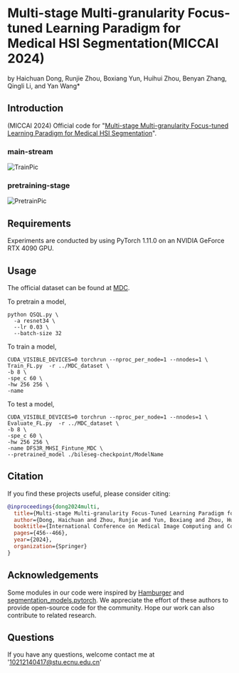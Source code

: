 # Multi-stage Multi-granularity Focus-tuned Learning Paradigm for Medical HSI Segmentation(MICCAI 2024)

by Haichuan Dong, Runjie Zhou, Boxiang Yun, Huihui Zhou, Benyan Zhang, Qingli Li, and Yan Wang*

## Introduction
(MICCAI 2024) Official code for "[Multi-stage Multi-granularity Focus-tuned Learning Paradigm for Medical HSI Segmentation](https://papers.miccai.org/miccai-2024/paper/0621_paper.pdf)".

### main-stream

![TrainPic](https://github.com/user-attachments/assets/15156111-ccd7-48c9-8441-ac85b6be63b8)

### pretraining-stage

![PretrainPic](https://github.com/user-attachments/assets/cfd0b2cf-a50e-4aa4-8411-19ba49dcac8b)



## Requirements
Experiments are conducted by using PyTorch 1.11.0 on an NVIDIA GeForce RTX 4090 GPU.



## Usage

The official dataset can be found at [MDC](http://bio-hsi.ecnu.edu.cn/). 


To pretrain a model,
```
python QSQL.py \
  -a resnet34 \
  --lr 0.03 \
  --batch-size 32
```


To train a model,
```
CUDA_VISIBLE_DEVICES=0 torchrun --nproc_per_node=1 --nnodes=1 \
Train_FL.py  -r ../MDC_dataset \
-b 8 \
-spe_c 60 \
-hw 256 256 \
-name 
```

To test a model,
```
CUDA_VISIBLE_DEVICES=0 torchrun --nproc_per_node=1 --nnodes=1 \
Evaluate_FL.py  -r ../MDC_dataset \
-b 8 \
-spe_c 60 \
-hw 256 256 \
-name DFS3R_MHSI_Fintune_MDC \
--pretrained_model ./bileseg-checkpoint/ModelName
```
## Citation
If you find these projects useful, please consider citing:

```bibtex
@inproceedings{dong2024multi,
  title={Multi-stage Multi-granularity Focus-Tuned Learning Paradigm for Medical HSI Segmentation},
  author={Dong, Haichuan and Zhou, Runjie and Yun, Boxiang and Zhou, Huihui and Zhang, Benyan and Li, Qingli and Wang, Yan},
  booktitle={International Conference on Medical Image Computing and Computer-Assisted Intervention},
  pages={456--466},
  year={2024},
  organization={Springer}
}
```
## Acknowledgements
Some modules in our code were inspired by [Hamburger](https://github.com/Gsunshine/Enjoy-Hamburger) and [segmentation_models.pytorch](https://github.com/qubvel/segmentation_models.pytorch). We appreciate the effort of these authors to provide open-source code for the community. Hope our work can also contribute to related research.

## Questions
If you have any questions, welcome contact me at '10212140417@stu.ecnu.edu.cn'
